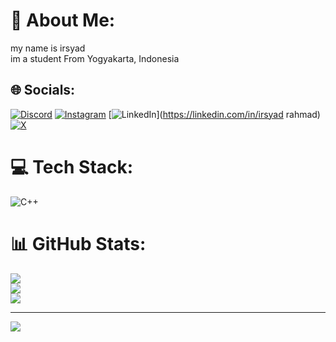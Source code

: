 # 💫 About Me:
my name is irsyad <br>im a student From Yogyakarta, Indonesia


## 🌐 Socials:
[![Discord](https://img.shields.io/badge/Discord-%237289DA.svg?logo=discord&logoColor=white)](https://discord.gg/icaddd08_09559) [![Instagram](https://img.shields.io/badge/Instagram-%23E4405F.svg?logo=Instagram&logoColor=white)](https://instagram.com/irsyad.rm) [![LinkedIn](https://img.shields.io/badge/LinkedIn-%230077B5.svg?logo=linkedin&logoColor=white)](https://linkedin.com/in/irsyad rahmad) [![X](https://img.shields.io/badge/X-black.svg?logo=X&logoColor=white)](https://x.com/irsyadrm) 

# 💻 Tech Stack:
![C++](https://img.shields.io/badge/c++-%2300599C.svg?style=for-the-badge&logo=c%2B%2B&logoColor=white)
# 📊 GitHub Stats:
![](https://github-readme-stats.vercel.app/api?username=icad08&theme=dark&hide_border=false&include_all_commits=false&count_private=false)<br/>
![](https://github-readme-streak-stats.herokuapp.com/?user=icad08&theme=dark&hide_border=false)<br/>
![](https://github-readme-stats.vercel.app/api/top-langs/?username=icad08&theme=dark&hide_border=false&include_all_commits=false&count_private=false&layout=compact)

---
[![](https://visitcount.itsvg.in/api?id=icad08&icon=0&color=0)](https://visitcount.itsvg.in)

<!-- Proudly created with GPRM ( https://gprm.itsvg.in ) -->
